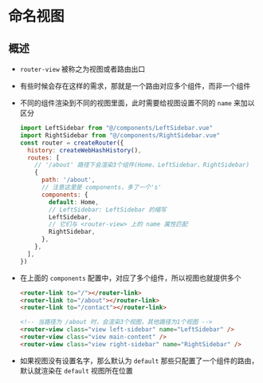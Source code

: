 # 命名视图

## 概述

+ `router-view` 被称之为视图或者路由出口

+ 有些时候会存在这样的需求，那就是一个路由对应多个组件，而非一个组件
+ 不同的组件渲染到不同的视图里面，此时需要给视图设置不同的 `name` 来加以区分

  ```js
  import LeftSidebar from "@/components/LeftSidebar.vue"
  import RightSidebar from "@/components/RightSidebar.vue"
  const router = createRouter({
    history: createWebHashHistory(),
    routes: [
      // '/about' 路径下会渲染3个组件(Home、LeftSidebar、RightSidebar)
      {
        path: '/about',
        // 注意这里是 components，多了一个's'
        components: {
          default: Home,
          // LeftSidebar: LeftSidebar 的缩写
          LeftSidebar,
          // 它们与 <router-view> 上的 name 属性匹配
          RightSidebar,
        },
      },
    ],
  })
  ```

+ 在上面的 `components` 配置中，对应了多个组件，所以视图也就提供多个

  ```html
  <router-link to="/"></router-link>
  <router-link to="/about"></router-link>
  <router-link to="/contact"></router-link>

  <!-- 当路径为 /about 时，会渲染3个视图，其他路径为1个视图 -->
  <router-view class="view left-sidebar" name="LeftSidebar" />
  <router-view class="view main-content" />
  <router-view class="view right-sidebar" name="RightSidebar" />
  ```

+ 如果视图没有设置名字，那么默认为 `default` 那些只配置了一个组件的路由，默认就渲染在 `default` 视图所在位置
